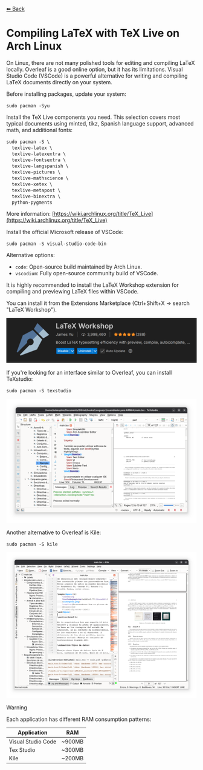 [⬅ Back](../)

# Compiling LaTeX with TeX Live on Arch Linux

On Linux, there are not many polished tools for editing and compiling LaTeX locally. Overleaf is a good online option, but it has its limitations. Visual Studio Code (VSCode) is a powerful alternative for writing and compiling LaTeX documents directly on your system.

Before installing packages, update your system:
```
sudo pacman -Syu
```

Install the TeX Live components you need. This selection covers most typical documents using minted, tikz, Spanish language support, advanced math, and additional fonts:
```
sudo pacman -S \
  texlive-latex \
  texlive-latexextra \
  texlive-fontsextra \
  texlive-langspanish \
  texlive-pictures \
  texlive-mathscience \
  texlive-xetex \
  texlive-metapost \
  texlive-binextra \
  python-pygments
```


More information:
[https://wiki.archlinux.org/title/TeX_Live](https://wiki.archlinux.org/title/TeX_Live)


Install the official Microsoft release of VSCode:
```
sudo pacman -S visual-studio-code-bin
```

Alternative options:
- `code`: Open-source build maintained by Arch Linux.
- `vscodium`: Fully open-source community build of VSCode.

It is highly recommended to install the LaTeX Workshop extension for compiling and previewing LaTeX files within VSCode.

You can install it from the Extensions Marketplace (Ctrl+Shift+X → search "LaTeX Workshop").

![alt text](Texlive-VSCode-latexworkshop.png)


If you're looking for an interface similar to Overleaf, you can install TeXstudio:
```
sudo pacman -S texstudio
```

![alt text](Texlive-VSCode-texstudio.png)

Another alternative to Overleaf is Kile:
```
sudo pacman -S kile
```

![alt text](Texlive-VSCode-kile.png)


>[!WARNING]
>Each application has different RAM consumption patterns:

<div align="center">

|Application|RAM|
|---|---|
|Visual Studio Code|~900MB|
|Tex Studio|~300MB|
|Kile|~200MB|

</div>